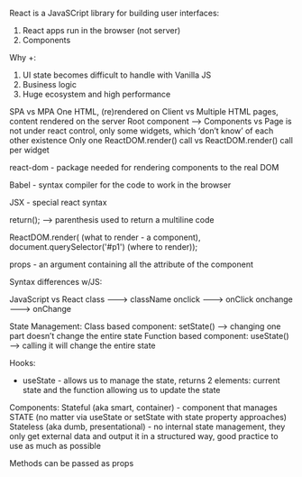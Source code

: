 React is a JavaSCript library for building user interfaces:
1. React apps run in the browser (not server)
2. Components

Why +:
1. UI state becomes difficult to handle with Vanilla JS
2. Business logic
3. Huge ecosystem and high performance


SPA vs MPA
One HTML, (re)rendered on Client vs Multiple HTML pages, content rendered on the server
Root component —> Components vs Page is not under react control, only some widgets, which ‘don’t know’ of each other existence
Only one ReactDOM.render() call	vs ReactDOM.render() call per widget

react-dom - package needed for rendering components to the real DOM

Babel - syntax compiler for the code to work in the browser

JSX - special react syntax

return(); —> parenthesis used to return a multiline code

ReactDOM.render(<Person /> (what to render - a component), document.querySelector('#p1') (where to render));

props - an argument containing all the attribute of the component 

Syntax differences w/JS:

JavaScript vs React
class ---> className
onclick ---> onClick
onchange ---> onChange

State Management:
Class based component: setState() —> changing one part doesn’t change the entire state
Function based component: useState() —> calling it will change the entire state


Hooks:
- useState - allows us to manage the state, returns 2 elements: current state and the function allowing us to update the state



Components:
Stateful (aka smart, container) - component that manages STATE (no matter via useState or setState with state property approaches)
Stateless  (aka dumb, presentational) - no internal state management, they only get external data and output it in a structured way, good practice to use as much as possible



Methods can be passed as props